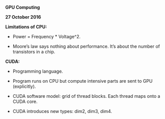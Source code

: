 **GPU Computing**

**27 October 2016**

**Limitations of CPU:**

* Power = Frequency * Voltage^2.

* Moore’s law says nothing about performance. It’s about the number of transistors in a chip.

**CUDA:**

* Programming language.

* Program runs on CPU but compute intensive parts are sent to GPU (explicitly).

* CUDA software model: grid of thread blocks. Each thread maps onto a CUDA core.

* CUDA introduces new types: dim2, dim3, dim4.

